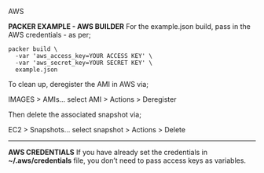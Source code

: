 AWS

**PACKER EXAMPLE - AWS BUILDER**
For the example.json build, pass in the AWS credentials - as per;

```
packer build \
  -var 'aws_access_key=YOUR ACCESS KEY' \
  -var 'aws_secret_key=YOUR SECRET KEY' \
  example.json
```

To clean up, deregister the AMI in AWS via;

IMAGES > AMIs... select AMI > Actions > Deregister

Then delete the associated snapshot via;

EC2 > Snapshots... select snapshot > Actions > Delete

___

**AWS CREDENTIALS**
If you have already set the credentials in **~/.aws/credentials** file, you don’t need to pass access keys as variables.
